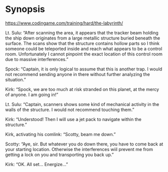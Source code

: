 
# Synopsis

https://www.codingame.com/training/hard/the-labyrinth/

Lt. Sulu: “After scanning the area, it appears that the tracker beam holding the ship down originates from a large metallic structure buried beneath the surface. The scans show that the structure contains hollow parts so I think someone could be teleported inside and reach what appears to be a control room. Unfortunately I cannot pinpoint the exact location of this control room due to massive interferences.”

Spock: “Captain, it is only logical to assume that this is another trap. I would not recommend sending anyone in there without further analyzing the situation.”

Kirk: “Spock, we are too much at risk stranded on this planet, at the mercy of anyone. I am going in!”

Lt. Sulu: “Captain, scanners shows some kind of mechanical activity in the walls of the structure. I would not recommend touching them.”

Kirk: “Understood! Then I will use a jet pack to navigate within the structure.”

Kirk, activating his comlink: “Scotty, beam me down.”

Scotty: “Aye, sir. But whatever you do down there, you have to come back at your starting location. Otherwise the interferences wiil prevent me from getting a lock on you and transporting you back up.”

Kirk: “OK. All set... Energize...”
